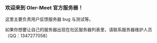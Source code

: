 ### 欢迎来到 OIer-Meet 官方服务器！

这里主要负责用户反馈服务器 bug 与测试等。

如果你想要让自己的服务器出现在社区服务器列表里，请联系服务器维护人员（QQ：1347277058）


